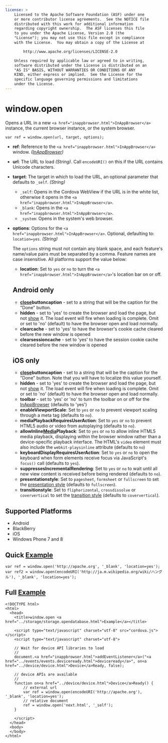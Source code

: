 ```yaml
---
license: >
    Licensed to the Apache Software Foundation (ASF) under one
    or more contributor license agreements.  See the NOTICE file
    distributed with this work for additional information
    regarding copyright ownership.  The ASF licenses this file
    to you under the Apache License, Version 2.0 (the
    "License"); you may not use this file except in compliance
    with the License.  You may obtain a copy of the License at

        http://www.apache.org/licenses/LICENSE-2.0

    Unless required by applicable law or agreed to in writing,
    software distributed under the License is distributed on an
    "AS IS" BASIS, WITHOUT WARRANTIES OR CONDITIONS OF ANY
    KIND, either express or implied.  See the License for the
    specific language governing permissions and limitations
    under the License.
---
```


window.open
===========

Opens a URL in a new `<a href="inappbrowser.html">InAppBrowser</a>` instance, the current browser
instance, or the system browser.

    var ref = window.open(url, target, options);

- __ref__: Reference to the `<a href="inappbrowser.html">InAppBrowser</a>` window. _(<a href="inappbrowser.html">InAppBrowser</a>)_

- __url__: The URL to load _(String)_. Call `encodeURI()` on this if the URL contains Unicode characters.

- __target__: The target in which to load the URL, an optional parameter that defaults to `_self`. _(String)_

    - `_self`: Opens in the Cordova WebView if the URL is in the white list, otherwise it opens in the `<a href="inappbrowser.html">InAppBrowser</a>`.
    - `_blank`: Opens in the `<a href="inappbrowser.html">InAppBrowser</a>`.
    - `_system`: Opens in the system's web browser.

- __options__: Options for the `<a href="inappbrowser.html">InAppBrowser</a>`. Optional, defaulting to: `location=yes`. _(String)_

    The `options` string must not contain any blank space, and each feature's name/value pairs must be separated by a comma. Feature names are case insensitive. All platforms support the value below:

    - __location__: Set to `yes` or `no` to turn the `<a href="inappbrowser.html">InAppBrowser</a>`'s location bar on or off.
    
    Android only
    --------------------
    - __<a href="inappbrowser.html">close</a>buttoncaption__ - set to a string that will be the caption for the "Done" button. 
    - __hidden__ - set to 'yes' to create the browser and load the page, but not <a href="inappbrowser.html">show</a> it. The load event will fire when loading is complete. Omit or set to 'no' (default) to have the browser open and load normally. 
    - __clearcache__ - set to 'yes' to have the browser's cookie cache cleared before the new window is opened
    - __clearsessioncache__ - set to 'yes' to have the session cookie cache cleared before the new window is opened

    iOS only
    --------
    - __<a href="inappbrowser.html">close</a>buttoncaption__ - set to a string that will be the caption for the "Done" button. Note that you will have to localize this value yourself.
    - __hidden__ - set to 'yes' to create the browser and load the page, but not <a href="inappbrowser.html">show</a> it. The load event will fire when loading is complete. Omit or set to 'no' (default) to have the browser open and load normally. 
    - __toolbar__ -  set to 'yes' or 'no' to turn the toolbar on or off for the <a href="inappbrowser.html">InAppBrowser</a> (defaults to 'yes')
    - __enableViewportScale__:  Set to `yes` or `no` to prevent viewport scaling through a meta tag (defaults to `no`).
    - __mediaPlaybackRequiresUserAction__: Set to `yes` or `no` to prevent HTML5 audio or video from autoplaying (defaults to `no`).
    - __allowInline<a href="../media/media.html">Media</a>Playback__: Set to `yes` or `no` to allow inline HTML5 media playback, displaying within the browser window rather than a device-specific playback interface. The HTML's `video` element must also include the `webkit-playsinline` attribute (defaults to `no`)
    - __keyboardDisplayRequiresUserAction__: Set to `yes` or `no` to open the keyboard when form elements receive focus via JavaScript's `focus()` call (defaults to `yes`).
    - __suppressesIncrementalRendering__: Set to `yes` or `no` to wait until all new view content is received before being rendered (defaults to `no`).
    - __presentationstyle__:  Set to `pagesheet`, `formsheet` or `fullscreen` to set the [presentation style](http://developer.apple.com/library/ios/documentation/UIKit/Reference/UIViewController_Class/Reference/Reference.html#//apple_ref/occ/instp/UIViewController/modalPresentationStyle) (defaults to `fullscreen`).
    - __transitionstyle__: Set to `fliphorizontal`, `crossdissolve` or `coververtical` to set the [transition style](http://developer.apple.com/library/ios/#documentation/UIKit/Reference/UIViewController_Class/Reference/Reference.html#//apple_ref/occ/instp/UIViewController/modalTransitionStyle) (defaults to `coververtical`).

Supported Platforms
-------------------

- Android
- BlackBerry
- iOS
- Windows Phone 7 and 8

Quick <a href="../storage/storage.opendatabase.html">Example</a>
-------------

    var ref = window.open('http://apache.org', '_blank', 'location=yes');
    var ref2 = window.open(encodeURI('http://ja.m.wikipedia.org/wiki/ハングル'), '_blank', 'location=yes');

Full <a href="../storage/storage.opendatabase.html">Example</a>
------------

    <!DOCTYPE html>
    <html>
      <head>
        <title>window.open <a href="../storage/storage.opendatabase.html">Example</a></title>

        <script type="text/javascript" charset="utf-8" src="cordova.js"></script>
        <script type="text/javascript" charset="utf-8">

        // Wait for device API libraries to load
        //
        document.<a href="inappbrowser.html">addEventListener</a>("<a href="../events/events.deviceready.html">deviceready</a>", on<a href="../device/device.html">Device</a>Ready, false);

        // device APIs are available
        //
        function on<a href="../device/device.html">Device</a>Ready() {
            // external url
            var ref = window.open(encodeURI('http://apache.org'), '_blank', 'location=yes');
            // relative document
            ref = window.open('next.html', '_self');
        }

        </script>
      </head>
      <body>
      </body>
    </html>
